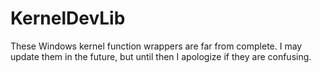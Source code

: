 # KernelDevLib
These Windows kernel function wrappers are far from complete. I may update them in the future, but until then I apologize if they are confusing.